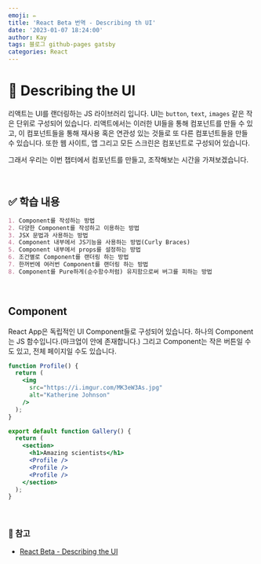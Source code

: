 ```yaml
---
emoji: ✏️
title: 'React Beta 번역 - Describing th UI'
date: '2023-01-07 18:24:00'
author: Kay
tags: 블로그 github-pages gatsby
categories: React
---
```


# 🌈 Describing the UI
리액트는 UI를 랜더링하는 JS 라이브러리 입니다. UI는 `button`, `text`, `images` 같은 작은 단위로 구성되어 있습니다.
리액트에서는 이러한 UI들을 통해 컴포넌트를 만들 수 있고, 이 컴포넌트들을 통해 재사용 혹은 연관성 있는 것들로 또 다른 컴포넌트들을 만들 수 있습니다.
또한 웹 사이트, 앱 그리고 모든 스크린은 컴포넌트로 구성되어 있습니다.

그래서 우리는 이번 챕터에서 컴포넌트를 만들고, 조작해보는 시간을 가져보겠습니다.

<br/>

## ✅ 학습 내용
```md
1. Component를 작성하는 방법
2. 다양한 Component를 작성하고 이용하는 방법
3. JSX 문법과 사용하는 방법
4. Component 내부에서 JS기능을 사용하는 방법(Curly Braces)
5. Component 내부에서 props를 설정하는 방법
6. 조건별로 Component를 랜더링 하는 방법
7. 한꺼번에 여러번 Component를 랜더링 하는 방법
8. Component를 Pure하게(순수함수처럼) 유지함으로써 버그를 피하는 방법
```

<br>

## Component
React App은 독립적인 UI Component들로 구성되어 있습니다. 하나의 Component는 JS 함수입니다.(마크업이 안에 존재합니다.)
그리고 Component는 작은 버튼일 수도 있고, 전체 페이지일 수도 있습니다.
```jsx
function Profile() {
  return (
    <img
      src="https://i.imgur.com/MK3eW3As.jpg"
      alt="Katherine Johnson"
    />
  );
}

export default function Gallery() {
  return (
    <section>
      <h1>Amazing scientists</h1>
      <Profile />
      <Profile />
      <Profile />
    </section>
  );
}
```

<br>

### 📕 참고
- [React Beta - Describing the UI](https://beta.reactjs.org/learn/describing-the-ui)


```toc
```
